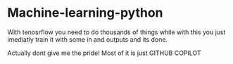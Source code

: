 # Machine-learning-python
With tenosrflow you need to do thousands of things while with this you just imediatly train it with some in and outputs and its done.

Actually dont give me the pride!
Most of it is just GITHUB COPILOT
